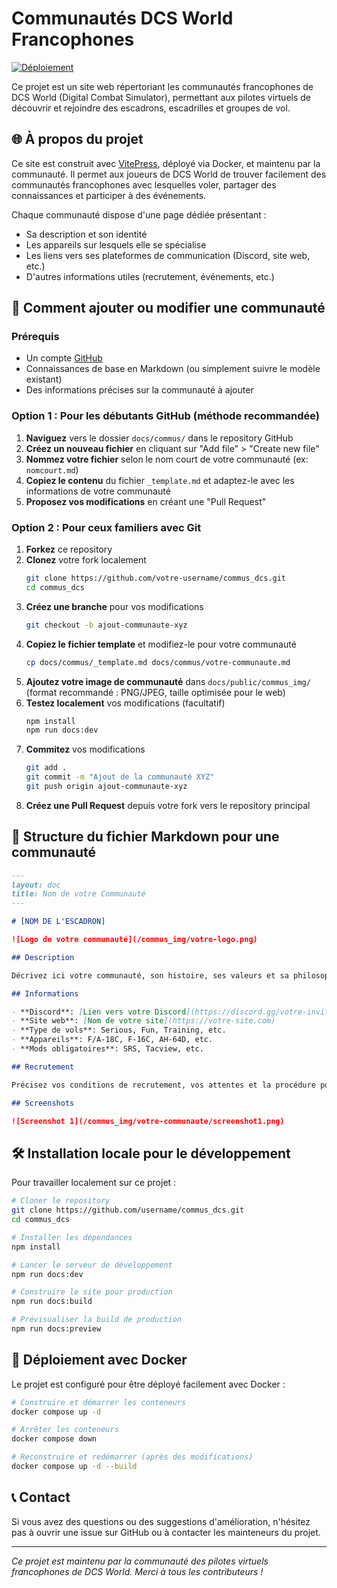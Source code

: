 # Communautés DCS World Francophones

[![Déploiement](https://github.com/username/commus_dcs/actions/workflows/deploy.yml/badge.svg)](https://github.com/username/commus_dcs/actions/workflows/deploy.yml)

Ce projet est un site web répertoriant les communautés francophones de DCS World (Digital Combat Simulator), permettant aux pilotes virtuels de découvrir et rejoindre des escadrons, escadrilles et groupes de vol.

## 🌐 À propos du projet

Ce site est construit avec [VitePress](https://vitepress.dev/), déployé via Docker, et maintenu par la communauté. Il permet aux joueurs de DCS World de trouver facilement des communautés francophones avec lesquelles voler, partager des connaissances et participer à des événements.

Chaque communauté dispose d'une page dédiée présentant :
- Sa description et son identité
- Les appareils sur lesquels elle se spécialise
- Les liens vers ses plateformes de communication (Discord, site web, etc.)
- D'autres informations utiles (recrutement, événements, etc.)

## 🚀 Comment ajouter ou modifier une communauté

### Prérequis

- Un compte [GitHub](https://github.com/)
- Connaissances de base en Markdown (ou simplement suivre le modèle existant)
- Des informations précises sur la communauté à ajouter

### Option 1 : Pour les débutants GitHub (méthode recommandée)

1. **Naviguez** vers le dossier `docs/commus/` dans le repository GitHub
2. **Créez un nouveau fichier** en cliquant sur "Add file" > "Create new file"
3. **Nommez votre fichier** selon le nom court de votre communauté (ex: `nomcourt.md`)
4. **Copiez le contenu** du fichier `_template.md` et adaptez-le avec les informations de votre communauté
5. **Proposez vos modifications** en créant une "Pull Request"

### Option 2 : Pour ceux familiers avec Git

1. **Forkez** ce repository
2. **Clonez** votre fork localement
   ```bash
   git clone https://github.com/votre-username/commus_dcs.git
   cd commus_dcs
   ```
3. **Créez une branche** pour vos modifications
   ```bash
   git checkout -b ajout-communaute-xyz
   ```
4. **Copiez le fichier template** et modifiez-le pour votre communauté
   ```bash
   cp docs/commus/_template.md docs/commus/votre-communaute.md
   ```
5. **Ajoutez votre image de communauté** dans `docs/public/commus_img/` (format recommandé : PNG/JPEG, taille optimisée pour le web)
6. **Testez localement** vos modifications (facultatif)
   ```bash
   npm install
   npm run docs:dev
   ```
7. **Commitez** vos modifications
   ```bash
   git add .
   git commit -m "Ajout de la communauté XYZ"
   git push origin ajout-communaute-xyz
   ```
8. **Créez une Pull Request** depuis votre fork vers le repository principal

## 📝 Structure du fichier Markdown pour une communauté

```markdown
---
layout: doc
title: Nom de votre Communauté
---

# [NOM DE L'ESCADRON]

![Logo de votre communauté](/commus_img/votre-logo.png)

## Description

Décrivez ici votre communauté, son histoire, ses valeurs et sa philosophie de vol.

## Informations

- **Discord**: [Lien vers votre Discord](https://discord.gg/votre-invitation)
- **Site web**: [Nom de votre site](https://votre-site.com)
- **Type de vols**: Serious, Fun, Training, etc.
- **Appareils**: F/A-18C, F-16C, AH-64D, etc.
- **Mods obligatoires**: SRS, Tacview, etc.

## Recrutement

Précisez vos conditions de recrutement, vos attentes et la procédure pour rejoindre votre communauté.

## Screenshots

![Screenshot 1](/commus_img/votre-communaute/screenshot1.png)
```

## 🛠️ Installation locale pour le développement

Pour travailler localement sur ce projet :

```bash
# Cloner le repository
git clone https://github.com/username/commus_dcs.git
cd commus_dcs

# Installer les dépendances
npm install

# Lancer le serveur de développement
npm run docs:dev

# Construire le site pour production
npm run docs:build

# Prévisualiser la build de production
npm run docs:preview
```

## 🐳 Déploiement avec Docker

Le projet est configuré pour être déployé facilement avec Docker :

```bash
# Construire et démarrer les conteneurs
docker compose up -d

# Arrêter les conteneurs
docker compose down

# Reconstruire et redémarrer (après des modifications)
docker compose up -d --build
```

## 📞 Contact

Si vous avez des questions ou des suggestions d'amélioration, n'hésitez pas à ouvrir une issue sur GitHub ou à contacter les mainteneurs du projet.

---

*Ce projet est maintenu par la communauté des pilotes virtuels francophones de DCS World. Merci à tous les contributeurs !*